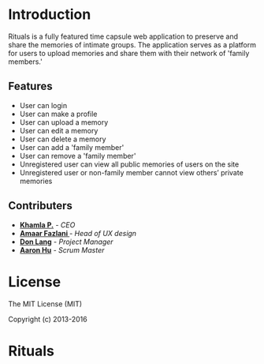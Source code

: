 
# Introduction

Rituals is a fully featured time capsule web application to preserve and share the memories of intimate groups. The application serves as a platform for users to upload memories and share them with their network of 'family members.'

## Features

* User can login
* User can make a profile
* User can upload a memory
* User can edit a memory
* User can delete a memory
* User can add a 'family member'
* User can remove a 'family member'
* Unregistered user can view all public memories of users on the site
* Unregistered user or non-family member cannot view others’ private memories

## Contributers
* **[Khamla P.](https://github.com/khamla719)** - *CEO*
* **[Amaar Fazlani ](https://github.com/amfazlani)** - *Head of UX design*
* **[Don Lang](https://github.com/DonLang)** - *Project Manager*
* **[Aaron Hu](https://github.com/Aaron1515)** - *Scrum Master*


# License

The MIT License (MIT)

Copyright (c) 2013-2016


# Rituals